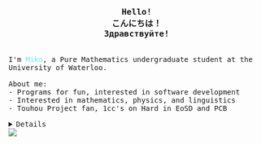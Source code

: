 <h3 align = "center"><samp>Hello!<br>こんにちは！<br>Здравствуйте!</samp></h3>
<p align = "left"><br>
    <samp>
        I'm <span style = "color:#65ebf6">Miko</span>, a Pure Mathematics undergraduate student at the University of Waterloo.<br><br>
    </samp>
    <samp>
        About me:<br>
        - Programs for fun, interested in software development<br>
        - Interested in mathematics, physics, and linguistics<br>
        - Touhou Project fan, 1cc's on Hard in EoSD and PCB<br>
    <samp>
</p>
<details align = "left">
    <summary><samp> Details </samp></summary><br>
    <p align = "center">
        <img src = "https://github-readme-stats.vercel.app/api?username=imaginarymiko&include_all_commits=true&show_icons=true&theme=tokyonight"><br>
    </p>
</details>
<a href = "https://github.com/imaginarymiko/imaginarymiko" target="_blank"><img src = "https://img.shields.io/github/last-commit/imaginarymiko/imaginarymiko?label=profile%20updated&style=flat&color=green">